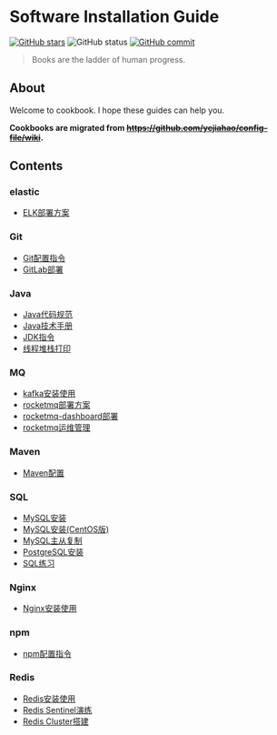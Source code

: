 # Software Installation Guide

[![GitHub stars][star-image]][star-url]
![GitHub status][st-image]
[![GitHub commit][ci-image]][ci-url]

> Books are the ladder of human progress.

## About

Welcome to cookbook. I hope these guides can help you.

**Cookbooks are migrated from ~~https://github.com/yejiahao/config-file/wiki~~.**

## Contents

### elastic

- [ELK部署方案](middleware/elastic/ELK部署方案.md)

### Git

- [Git配置指令](middleware/Git/Git配置指令.md)
- [GitLab部署](middleware/Git/GitLab部署.md)

### Java

- [Java代码规范](middleware/Java/Java代码规范.md)
- [Java技术手册](middleware/Java/Java技术手册.md)
- [JDK指令](middleware/Java/JDK指令.md)
- [线程堆栈打印](middleware/Java/线程堆栈打印.md)

### MQ

- [kafka安装使用](middleware/MQ/kafka安装使用.md)
- [rocketmq部署方案](middleware/MQ/rocketmq部署方案.md)
- [rocketmq-dashboard部署](middleware/MQ/rocketmq-dashboard部署.md)
- [rocketmq运维管理](middleware/MQ/rocketmq运维管理.md)

### Maven

- [Maven配置](middleware/Maven/Maven配置.md)

### SQL

- [MySQL安装](middleware/SQL/MySQL安装.md)
- [MySQL安装(CentOS版)](middleware/SQL/MySQL安装(CentOS版).md)
- [MySQL主从复制](middleware/SQL/MySQL主从复制.md)
- [PostgreSQL安装](middleware/SQL/PostgreSQL安装.md)
- [SQL练习](middleware/SQL/SQL练习.md)

### Nginx

- [Nginx安装使用](middleware/Nginx/Nginx安装使用.md)

### npm

- [npm配置指令](middleware/npm/npm配置指令.md)

### Redis

- [Redis安装使用](middleware/Redis/Redis安装使用.md)
- [Redis Sentinel演练](middleware/Redis/Redis%20Sentinel演练.md)
- [Redis Cluster搭建](middleware/Redis/Redis%20Cluster搭建.md)

[star-image]: https://badgen.net/github/stars/yejiahao/cookbook

[star-url]: https://github.com/yejiahao/cookbook/stargazers

[st-image]: https://badgen.net/github/status/yejiahao/cookbook

[ci-image]: https://badgen.net/github/last-commit/yejiahao/cookbook

[ci-url]: https://github.com/yejiahao/cookbook/commit
